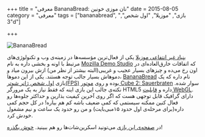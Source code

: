 +++
title = "معرفی BananaBread: نان موزی خونین"
date = 2015-08-05
category = "معرفی"
tags = ["bananabread", "بازی", "موزیلا", "اول شخص", "3d"]

+++

![BananaBread](https://developer.cdn.mozilla.net/media/uploads/demos/a/z/azakai/3baf4ad7e600cbda06ec46efec5ec3b8/bananabread_1424465008_demo_package/assets/screenshots/02.jpg)

[بنیاد غیر انتفاعی موزیلا][mozilla] یکی از فعال‌ترین مؤسسه‌ها در زمینه‌ی وب و تکنولوژی‌های مرتبط با اونه و بخشی داره به نام [Mozilla Demo Studio] که اتفاقات خارق‌العاده‌ای در اون رخ می‌ده و چیزهای بسیار عجیب و غریبی(البته بیشتر از نظر من) ازش بیرون میاد و دموهاش بسیار جالب توجه هستند. یکی از این دموها، [BananaBread] نام داره که یک بازی [اول شخص ژانر شوتر(FPS)][fps] بوده و روی [موتور Cube 2: Sauerbraten][cube2] سوار شده. نکته‌ی جالب این بازی اینه که فقط نیاز به یک مرورگر HTML5 داره و [قابلیت WebGL][webgl]. دارای گرافیک قابل توجهی هست که اگر روی آخرین کیفیت بذارین و حداکثر جلوه‌ها رو فعال کنین ممکنه سیستمی که کمی ضعیف باشه کم هم بیاره! در کل حجم کمی داره(برای مرحله‌ی اول حدود ۱۵مبی‌بایت) و من رو حدود یک ساعت و نیم مشغول خودش کرد.

در [صفحه‌ی این بازی][game-page] می‌تونید اسکرین‌شات‌ها رو هم ببینید. [خوش بگذره][launch]!

[mozilla]: https://www.mozilla.org
[Mozilla Demo Studio]: https://developer.mozilla.org/en-US/demos/
[BananaBread]: https://developer.mozilla.org/en-US/demos/detail/bananabread
[fps]: https://fa.wikipedia.org/wiki/%D8%AA%DB%8C%D8%B1%D8%A7%D9%86%D8%AF%D8%A7%D8%B2%DB%8C_%D8%A7%D9%88%D9%84_%D8%B4%D8%AE%D8%B5
[cube2]: https://en.wikipedia.org/wiki/Cube_2:_Sauerbraten
[webgl]: https://en.wikipedia.org/wiki/WebGL
[game-page]: https://developer.mozilla.org/en-US/demos/detail/bananabread/launch
[launch]: https://developer.cdn.mozilla.net/media/uploads/demos/a/z/azakai/3baf4ad7e600cbda06ec46efec5ec3b8/bananabread_1424465008_demo_package/game.html?low,low
